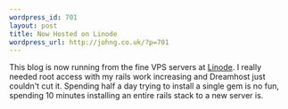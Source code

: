 ```yaml
--- 
wordpress_id: 701
layout: post
title: Now Hosted on Linode
wordpress_url: http://johng.co.uk/?p=701
---
```

This blog is now running from the fine VPS servers at <a href="http://www.linode.com">Linode</a>. I really needed root access with my rails work increasing and Dreamhost just couldn't cut it. Spending half a day trying to install a single gem is no fun, spending 10 minutes installing an entire rails stack to a new server is.
